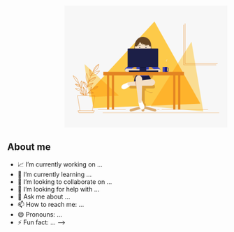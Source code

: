 <p align="right">
  <img alt="GIF" src="https://raw.githubusercontent.com/MayteLlerena/MayteLlerena/main/girl.gif?raw=true" height="280" />
</p>

 

## About me

- 📈 I’m currently working on ...
- 🌱 I’m currently learning ...
- 👯 I’m looking to collaborate on ...
- 🤔 I’m looking for help with ...
- 💬 Ask me about ...
- 📫 How to reach me: ...
- 😄 Pronouns: ...
- ⚡ Fun fact: ...
-->
